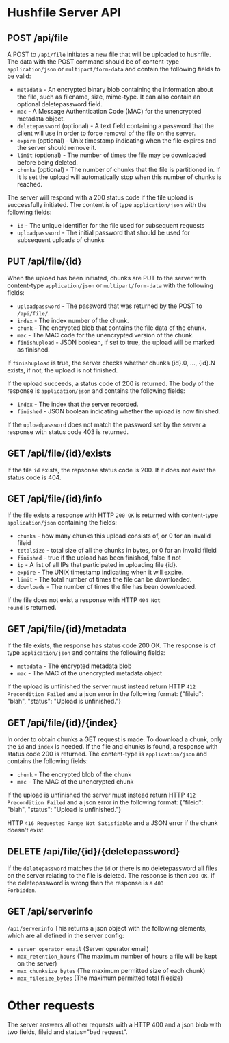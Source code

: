 Hushfile Server API
===================

POST /api/file
---------------
A POST to `/api/file` initiates a new file that will be uploaded to hushfile. The data with the POST command should be of content-type `application/json` or `multipart/form-data` and contain the following fields to be valid:

- `metadata` - An encrypted binary blob containing the information about the file, such as filename, size, mime-type. It can also contain an optional deletepassword field.
- `mac` - A Message Authentication Code (MAC) for the unencrypted metadata object.
- `deletepassword` (optional) - A text field containing a password that the client will use in order to force removal of the file on the server.
- `expire` (optional) - Unix timestamp indicating when the file expires and the server should remove it.
- `limit` (optional) - The number of times the file may be downloaded before being deleted.
- `chunks` (optional) - The number of chunks that the file is partitioned in. If it is set the upload will automatically stop when this number of chunks is reached.

The server will respond with a 200 status code if the file upload is successfully initiated. The content is of type `application/json` with the following fields:

- `id` - The unique identifier for the file used for subsequent requests
- `uploadpassword` - The initial password that should be used for subsequent uploads of chunks

PUT /api/file/{id}
-------------------
When the upload has been initiated, chunks are PUT to the server with content-type `application/json` or `multipart/form-data` with the following fields:

- `uploadpassword` - The password that was returned by the POST to `/api/file/`.
- `index` - The index number of the chunk.
- `chunk` - The encrypted blob that contains the file data of the chunk.
- `mac` - The MAC code for the unencrypted version of the chunk.
- `finishupload` - JSON boolean, if set to true, the upload will be marked as finished.

If `finishupload` is true, the server checks whether chunks {id}.0, ..., {id}.N exists, if not, the upload is not finished.

If the upload succeeds, a status code of 200 is returned. The body of the response is `application/json` and contains the following fields:

- `index` - The index that the server recorded.
- `finished` - JSON boolean indicating whether the upload is now finished.

If the `uploadpassword` does not match the password set by the server a response with status code 403 is returned.

GET /api/file/{id}/exists
--------------------
If the file `id` exists, the repsonse status code is 200. If it does not exist the status code is 404.

GET /api/file/{id}/info
------------------
If the file exists a response with HTTP <code>200 OK</code> is returned with content-type `application/json` containing the fields:

- `chunks` - how many chunks this upload consists of, or 0 for an invalid fileid
- `totalsize` - total size of all the chunks in bytes, or 0 for an invalid fileid
- `finished` - true if the upload has been finished, false if not
- `ip` - A list of all IPs that participated in uploading file {id}.
- `expire` - The UNIX timestamp indicating when it will expire.
- `limit` - The total number of times the file can be downloaded.
- `downloads` - The number of times the file has been downloaded.

If the file does not exist a response with HTTP <code>404 Not Found</code> is returned.

GET /api/file/{id}/metadata
---------------------------
If the file exists, the response has status code 200 OK. The response is of type `application/json` and contains the following fields:

- `metadata` - The encrypted metadata blob
- `mac` - The MAC of the unencrypted metadata object

If the upload is unfinished the server must instead return HTTP <code>412 Precondition Failed</code> and a json error in the following format: {"fileid": "blah", "status": "Upload is unfinished."}

GET /api/file/{id}/{index}
--------------------------
In order to obtain chunks a GET request is made. To download a chunk, only the `id` and `index` is needed. If the file and chunks is found, a response with status code 200 is returned. The content-type is `application/json` and contains the following fields:

- `chunk` - The encrypted blob of the chunk
- `mac` - The MAC of the unencrypted chunk

If the upload is unfinished the server must instead return HTTP <code>412 Precondition Failed</code> and a json error in the following format: {"fileid": "blah", "status": "Upload is unfinished."}

HTTP <code>416 Requested Range Not Satisfiable</code> and a JSON error if the chunk doesn't exist.


DELETE /api/file/{id}/{deletepassword}
--------------------------------------
If the `deletepassword` matches the `id` or there is no deletepassword all files on the server relating to the file is deleted. The response is then <code>200 OK</code>. If the deletepassword is wrong then the response is a <code>403 Forbidden</code>.

GET /api/serverinfo
-------------------
`/api/serverinfo` This returns a json object with the following elements, which are all defined in the server config:
- `server_operator_email` (Server operator email)
- `max_retention_hours` (The maximum number of hours a file will be kept on the server)
- `max_chunksize_bytes` (The maximum permitted size of each chunk)
- `max_filesize_bytes` (The maximum permitted total filesize)

Other requests
===============
The server answers all other requests with a HTTP 400 and a json blob with two fields, fileid and status="bad request".
